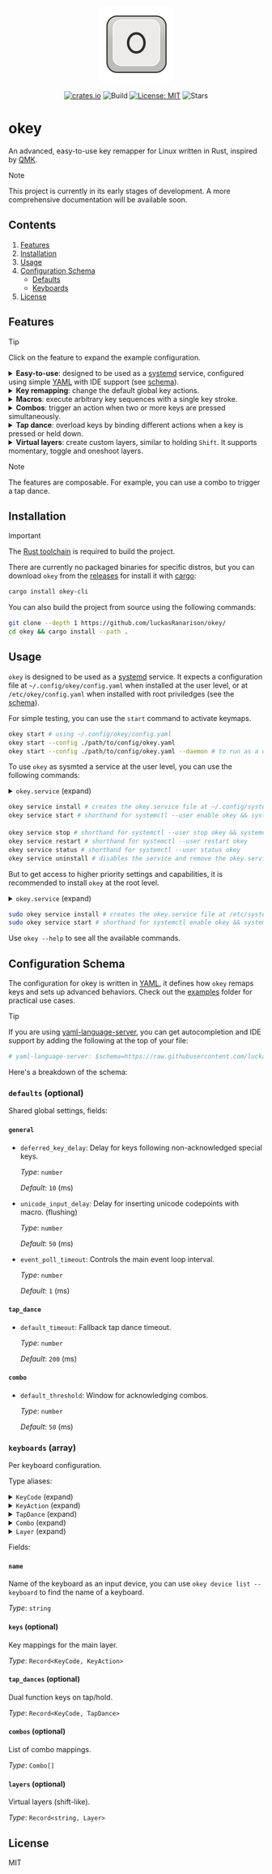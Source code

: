 <div align="center">

<img src="./assets/logo.svg" alt="okey" width=150><br>

[![crates.io](https://img.shields.io/crates/v/okey-cli?style=for-the-badge)](https://crates.io/crates/okey-cli)
![Build](https://img.shields.io/github/actions/workflow/status/luckasranarison/okey/ci.yml?style=for-the-badge&label=Build&labelColor=3b434b&color=30c352)
[![License: MIT](https://img.shields.io/badge/License-MIT-yellow.svg?style=for-the-badge&labelColor=3b434b&color=blue)](https://github.com/luckasRanarison/luckasranarison.github.io/blob/master/LICENSE)
![Stars](https://img.shields.io/github/stars/luckasranarison/okey?style=for-the-badge&label=Stars&labelColor=3b434b&color=yellow)

</div>

# okey

An advanced, easy-to-use key remapper for Linux written in Rust, inspired by [QMK](https://qmk.fm/).

> [!NOTE]
> This project is currently in its early stages of development. A more comprehensive documentation will be available soon.

## Contents

1. [Features](#features)
2. [Installation](#installation)
3. [Usage](#usage)
4. [Configuration Schema](#configuration-schema)
    - [Defaults](#defaults-optional)
    - [Keyboards](#keyboards-array)
5. [License](#license)

## Features

> [!TIP]
> Click on the feature to expand the example configuration.

<details>

<summary><b>Easy-to-use</b>: designed to be used as a <a href="https://github.com/systemd/systemd">systemd</a> service, configured using simple <a href="https://yaml.org/">YAML</a> with IDE support (see <a href="#configuration-schema">schema</a>).</summary><br>

```yaml
# yaml-language-server: $schema=https://raw.githubusercontent.com/luckasRanarison/okey/refs/heads/master/schema/okey.json

keyboards:
  - name: "My keyboard"

    keys:
      KEY_X: KEY_Y

    combos:
      - keys: [KEY_D, KEY_F]
        action: KEY_LEFTCTRL

    tap_dances:
      KEY_CAPSLOCK:
        tap: KEY_TAB
        hold: KEY_MOMLAYER

    layers:
      momentary:
        modifier: KEY_MOMLAYER

        keys:
          KEY_O: KEY_K
```

</details>

<details>

<summary><b>Key remapping</b>: change the default global key actions.</summary><br>

```yaml
keyboards:
  - name: My keyboard

    keys:
      KEY_CAPSLOCK: KEY_TAB
      KEY_TAB: CUSTOM_KEYCODE # can be used to activate a layer or to trigger other actions
```

</details>

<details>

<summary><b>Macros</b>: execute arbitrary key sequences with a single key stroke.</summary><br>

```yaml
keyboards:
  - name: My keyboard

    keys:
      KEY_F1: [KEY_H, KEY_E, KEY_L, KEY_L, KEY_O] # executes simple key sequences (press + release)
      KEY_F2: { string: "Hi, you!" } # inserts an ASCII string
      KEY_F3: { env: FOO } # inserts the value of the environment variable
      KEY_F4: { unicode: 🙂👍 } # inserts unicode characters using CTRL + SHIFT + U + <code> + ENTER
      KEY_F5: { shell: "echo 'foo'", trim: true } # inserts shell script output

      KEY_F6: [
          { press: KEY_O },
          { hold: KEY_O },
          { delay: 1000 },
          { release: KEY_O },
          KEY_K, # press + release
        ] # executes detailed key sequences

      KEY_F7: [{ env: USERNAME }, { string: "@gmail.com" }] # all types of macro are composable
```

</details>

<details>

<summary><b>Combos</b>: trigger an action when two or more keys are pressed simultaneously.</summary><br>

```yaml
keyboards:
  - name: My keyboard

    combos:
      - keys: [KEY_D, KEY_F]
        action: LEFT_CTRL
```

</details>

<details>

<summary><b>Tap dance</b>: overload keys by binding different actions when a key is pressed or held down.</summary><br>

```yaml
keyboards:
  - name: My keyboard

    tap_dances:
      tap: KEY_S
      hold: KEY_LEFTSHIFT
      timeout: 250 # (default: 200ms)
```

</details>

<details>

<summary><b>Virtual layers</b>: create custom layers, similar to holding <code>Shift</code>. It supports momentary, toggle and oneshoot layers.</summary><br>

```yaml
keyboards:
  - name: "My keyboard"

    keys:
      KEY_TAB: KEY_ONELAYER # a custom keycode to activate the layer below

    tap_dances:
      KEY_CAPSLOCK:
        tap: KEY_TAB
        hold: KEY_MOMLAYER

    layers:
      momentary:
        modifier: KEY_MOMLAYER # type is momentary by default, active on hold

        keys:
          KEY_X: KEY_Y

      one:
        modifier:
          key: KEY_ONELAYER
          type: oneshoot # active for one keypress

        keys:
          KEY_O: KEY_K

      toggle:
        modifier:
          key: KEY_F12
          type: toggle # active until switched off

        keys:
          KEY_K: KEY_O
```

</details>

> [!NOTE]
> The features are composable. For example, you can use a combo to trigger a tap dance.

## Installation

> [!IMPORTANT]
> The [Rust toolchain](https://rustup.rs/) is required to build the project.

There are currently no packaged binaries for specific distros, but you can download `okey` from the [releases](https://github.com/luckasRanarison/okey/releases) for install it with [cargo](https://doc.rust-lang.org/cargo/):

```bash
cargo install okey-cli
```

You can also build the project from source using the following commands:

```bash
git clone --depth 1 https://github.com/luckasRanarison/okey/
cd okey && cargo install --path .
```

## Usage

`okey` is designed to be used as a [systemd](https://github.com/systemd/systemd) service. It expects a configuration file at `~/.config/okey/config.yaml` when installed at the user level, or at `/etc/okey/config.yaml` when installed with root priviledges (see the [schema](#configuration-schema)).

For simple testing, you can use the `start` command to activate keymaps.

```bash
okey start # using ~/.config/okey/config.yaml
okey start --config ./path/to/config/okey.yaml
okey start --config ./path/to/config/okey.yaml --daemon # to run as a daemon in the background
```

To use `okey` as sysmted a service at the user level, you can use the following commands:

<details>

<summary><code>okey.service</code> (expand)</summary><br>

```ini
[Unit]
Description=Okey Service

[Service]
ExecStart=/usr/bin/okey start --systemd
Restart=on-failure
StandardOutput=journal
StandardError=journal
Nice=-20

[Install]
WantedBy=multi-user.target
```

</details>

```bash
okey service install # creates the okey.service file at ~/.config/systemd/
okey service start # shorthand for systemctl --user enable okey && systemctl --user start okey

okey service stop # shorthand for systemctl --user stop okey && systemctl --user disable okey
okey service restart # shorthand for systemctl --user restart okey
okey service status # shorthand for systemctl --user status okey
okey service uninstall # disables the service and remove the okey.service file
```

But to get access to higher priority settings and capabilities, it is recommended to install `okey` at the root level.

<details>

<summary><code>okey.service</code> (expand)</summary><br>

```ini
[Unit]
Description=Okey Service

[Service]
ExecStart=/usr/bin/okey start --systemd
Restart=on-failure
StandardOutput=journal
StandardError=journal
Nice=-20
CPUSchedulingPolicy=rr
CPUSchedulingPriority=99
IOSchedulingClass=realtime
IOSchedulingPriority=0

[Install]
WantedBy=multi-user.target
```

</details>

```bash
sudo okey service install # creates the okey.service file at /etc/systemd/system/
sudo okey service start # shorthand for systemctl enable okey && systemctl start okey
```

Use `okey --help` to see all the available commands.

## Configuration Schema

The configuration for okey is written in [YAML](https://yaml.org/), it defines how `okey` remaps keys and sets up advanced behaviors. Check out the [examples](./examples/) folder for practical use cases.

> [!TIP]
>  If you are using [yaml-language-server](https://github.com/redhat-developer/yaml-language-server), you can get autocompletion and IDE support by adding the following at the top of your file:
> ```yaml
> # yaml-language-server: $schema=https://raw.githubusercontent.com/luckasRanarison/okey/refs/heads/master/schema/okey.json
> ```

Here's a breakdown of the schema:

### `defaults` (optional)

Shared global settings, fields:

#### `general`

- `deferred_key_delay`: Delay for keys following non-acknowledged special keys.

  _Type_: `number`

  _Default_: `10` (ms)

- `unicode_input_delay`: Delay for inserting unicode codepoints with macro. (flushing)

  _Type_: `number`

  _Default_: `50` (ms)

- `event_poll_timeout`: Controls the main event loop interval.

  _Type_: `number`

  _Default_: `1` (ms)

#### `tap_dance`

- `default_timeout`: Fallback tap dance timeout.

  _Type_: `number`

  _Default_: `200` (ms)

#### `combo`

- `default_threshold`: Window for acknowledging combos.

  _Type_: `number`

  _Default_: `50` (ms)

### `keyboards` (array)

Per keyboard configuration.

Type aliases:

<details>

<summary><code>KeyCode</code> (expand)</summary>

#### `KeyCode`

<details>

<summary>Shifted keycodes (expand)</summary>

- `KEY_EXCLAMATION`
- `KEY_AT`
- `KEY_HASH`
- `KEY_DOLLARSIGN`
- `KEY_PERCENT`
- `KEY_CARET`
- `KEY_AMPERSAND`
- `KEY_STAR`
- `KEY_LEFTPAREN`
- `KEY_RIGHTPAREN`
- `KEY_UNDERSCORE`
- `KEY_PLUS`
- `KEY_LEFTCURLY`
- `KEY_RIGHTCURLY`
- `KEY_COLON`
- `KEY_DOUBLEQUOTE`
- `KEY_LESS`
- `KEY_GREATER`
- `KEY_QUESTION`
- `KEY_TIDLE`

</details>

A custom string or one of:

- `KEY_RESERVED`
- `KEY_ESC`
- `KEY_1`
- `KEY_2`
- `KEY_3`
- `KEY_4`
- `KEY_5`
- `KEY_6`
- `KEY_7`
- `KEY_8`
- `KEY_9`
- `KEY_0`
- `KEY_MINUS`
- `KEY_EQUAL`
- `KEY_BACKSPACE`
- `KEY_TAB`
- `KEY_Q`
- `KEY_W`
- `KEY_E`
- `KEY_R`
- `KEY_T`
- `KEY_Y`
- `KEY_U`
- `KEY_I`
- `KEY_O`
- `KEY_P`
- `KEY_LEFTBRACE`
- `KEY_RIGHTBRACE`
- `KEY_ENTER`
- `KEY_LEFTCTRL`
- `KEY_A`
- `KEY_S`
- `KEY_D`
- `KEY_F`
- `KEY_G`
- `KEY_H`
- `KEY_J`
- `KEY_K`
- `KEY_L`
- `KEY_SEMICOLON`
- `KEY_APOSTROPHE`
- `KEY_GRAVE`
- `KEY_LEFTSHIFT`
- `KEY_BACKSLASH`
- `KEY_Z`
- `KEY_X`
- `KEY_C`
- `KEY_V`
- `KEY_B`
- `KEY_N`
- `KEY_M`
- `KEY_COMMA`
- `KEY_DOT`
- `KEY_SLASH`
- `KEY_RIGHTSHIFT`
- `KEY_KPASTERISK`
- `KEY_LEFTALT`
- `KEY_SPACE`
- `KEY_CAPSLOCK`
- `KEY_F1`
- `KEY_F2`
- `KEY_F3`
- `KEY_F4`
- `KEY_F5`
- `KEY_F6`
- `KEY_F7`
- `KEY_F8`
- `KEY_F9`
- `KEY_F10`
- `KEY_NUMLOCK`
- `KEY_SCROLLLOCK`
- `KEY_KP7`
- `KEY_KP8`
- `KEY_KP9`
- `KEY_KPMINUS`
- `KEY_KP4`
- `KEY_KP5`
- `KEY_KP6`
- `KEY_KPPLUS`
- `KEY_KP1`
- `KEY_KP2`
- `KEY_KP3`
- `KEY_KP0`
- `KEY_KPDOT`
- `KEY_ZENKAKUHANKAKU`
- `KEY_102ND`
- `KEY_F11`
- `KEY_F12`
- `KEY_RO`
- `KEY_KATAKANA`
- `KEY_HIRAGANA`
- `KEY_HENKAN`
- `KEY_KATAKANAHIRAGANA`
- `KEY_MUHENKAN`
- `KEY_KPJPCOMMA`
- `KEY_KPENTER`
- `KEY_RIGHTCTRL`
- `KEY_KPSLASH`
- `KEY_SYSRQ`
- `KEY_RIGHTALT`
- `KEY_LINEFEED`
- `KEY_HOME`
- `KEY_UP`
- `KEY_PAGEUP`
- `KEY_LEFT`
- `KEY_RIGHT`
- `KEY_END`
- `KEY_DOWN`
- `KEY_PAGEDOWN`
- `KEY_INSERT`
- `KEY_DELETE`
- `KEY_MACRO`
- `KEY_MUTE`
- `KEY_VOLUMEDOWN`
- `KEY_VOLUMEUP`
- `KEY_POWER`
- `KEY_KPEQUAL`
- `KEY_KPPLUSMINUS`
- `KEY_PAUSE`
- `KEY_SCALE`
- `KEY_KPCOMMA`
- `KEY_HANGEUL`
- `KEY_HANJA`
- `KEY_YEN`
- `KEY_LEFTMETA`
- `KEY_RIGHTMETA`
- `KEY_COMPOSE`
- `KEY_STOP`
- `KEY_AGAIN`
- `KEY_PROPS`
- `KEY_UNDO`
- `KEY_FRONT`
- `KEY_COPY`
- `KEY_OPEN`
- `KEY_PASTE`
- `KEY_FIND`
- `KEY_CUT`
- `KEY_HELP`
- `KEY_MENU`
- `KEY_CALC`
- `KEY_SETUP`
- `KEY_SLEEP`
- `KEY_WAKEUP`
- `KEY_FILE`
- `KEY_SENDFILE`
- `KEY_DELETEFILE`
- `KEY_XFER`
- `KEY_PROG1`
- `KEY_PROG2`
- `KEY_WWW`
- `KEY_MSDOS`
- `KEY_COFFEE`
- `KEY_DIRECTION`
- `KEY_ROTATE_DISPLAY`
- `KEY_CYCLEWINDOWS`
- `KEY_MAIL`
- `KEY_BOOKMARKS`
- `KEY_COMPUTER`
- `KEY_BACK`
- `KEY_FORWARD`
- `KEY_CLOSECD`
- `KEY_EJECTCD`
- `KEY_EJECTCLOSECD`
- `KEY_NEXTSONG`
- `KEY_PLAYPAUSE`
- `KEY_PREVIOUSSONG`
- `KEY_STOPCD`
- `KEY_RECORD`
- `KEY_REWIND`
- `KEY_PHONE`
- `KEY_ISO`
- `KEY_CONFIG`
- `KEY_HOMEPAGE`
- `KEY_REFRESH`
- `KEY_EXIT`
- `KEY_MOVE`
- `KEY_EDIT`
- `KEY_SCROLLUP`
- `KEY_SCROLLDOWN`
- `KEY_KPLEFTPAREN`
- `KEY_KPRIGHTPAREN`
- `KEY_NEW`
- `KEY_REDO`
- `KEY_F13`
- `KEY_F14`
- `KEY_F15`
- `KEY_F16`
- `KEY_F17`
- `KEY_F18`
- `KEY_F19`
- `KEY_F20`
- `KEY_F21`
- `KEY_F22`
- `KEY_F23`
- `KEY_F24`
- `KEY_PLAYCD`
- `KEY_PAUSECD`
- `KEY_PROG3`
- `KEY_PROG4`
- `KEY_DASHBOARD`
- `KEY_SUSPEND`
- `KEY_CLOSE`
- `KEY_PLAY`
- `KEY_FASTFORWARD`
- `KEY_BASSBOOST`
- `KEY_PRINT`
- `KEY_HP`
- `KEY_CAMERA`
- `KEY_SOUND`
- `KEY_QUESTION`
- `KEY_EMAIL`
- `KEY_CHAT`
- `KEY_SEARCH`
- `KEY_CONNECT`
- `KEY_FINANCE`
- `KEY_SPORT`
- `KEY_SHOP`
- `KEY_ALTERASE`
- `KEY_CANCEL`
- `KEY_BRIGHTNESSDOWN`
- `KEY_BRIGHTNESSUP`
- `KEY_MEDIA`
- `KEY_SWITCHVIDEOMODE`
- `KEY_KBDILLUMTOGGLE`
- `KEY_KBDILLUMDOWN`
- `KEY_KBDILLUMUP`
- `KEY_SEND`
- `KEY_REPLY`
- `KEY_FORWARDMAIL`
- `KEY_SAVE`
- `KEY_DOCUMENTS`
- `KEY_BATTERY`
- `KEY_BLUETOOTH`
- `KEY_WLAN`
- `KEY_UWB`
- `KEY_UNKNOWN`
- `KEY_VIDEO_NEXT`
- `KEY_VIDEO_PREV`
- `KEY_BRIGHTNESS_CYCLE`
- `KEY_BRIGHTNESS_AUTO`
- `KEY_DISPLAY_OFF`
- `KEY_WWAN`
- `KEY_RFKILL`
- `KEY_MICMUTE`
- `BTN_0`
- `BTN_1`
- `BTN_2`
- `BTN_3`
- `BTN_4`
- `BTN_5`
- `BTN_6`
- `BTN_7`
- `BTN_8`
- `BTN_9`
- `BTN_LEFT`
- `BTN_RIGHT`
- `BTN_MIDDLE`
- `BTN_SIDE`
- `BTN_EXTRA`
- `BTN_FORWARD`
- `BTN_BACK`
- `BTN_TASK`
- `BTN_TRIGGER`
- `BTN_THUMB`
- `BTN_THUMB2`
- `BTN_TOP`
- `BTN_TOP2`
- `BTN_PINKIE`
- `BTN_BASE`
- `BTN_BASE2`
- `BTN_BASE3`
- `BTN_BASE4`
- `BTN_BASE5`
- `BTN_BASE6`
- `BTN_DEAD`
- `BTN_SOUTH`
- `BTN_EAST`
- `BTN_C`
- `BTN_NORTH`
- `BTN_WEST`
- `BTN_Z`
- `BTN_TL`
- `BTN_TR`
- `BTN_TL2`
- `BTN_TR2`
- `BTN_SELECT`
- `BTN_START`
- `BTN_MODE`
- `BTN_THUMBL`
- `BTN_THUMBR`
- `BTN_TOOL_PEN`
- `BTN_TOOL_RUBBER`
- `BTN_TOOL_BRUSH`
- `BTN_TOOL_PENCIL`
- `BTN_TOOL_AIRBRUSH`
- `BTN_TOOL_FINGER`
- `BTN_TOOL_MOUSE`
- `BTN_TOOL_LENS`
- `BTN_TOOL_QUINTTAP`
- `BTN_TOUCH`
- `BTN_STYLUS`
- `BTN_STYLUS2`
- `BTN_TOOL_DOUBLETAP`
- `BTN_TOOL_TRIPLETAP`
- `BTN_TOOL_QUADTAP`
- `BTN_GEAR_DOWN`
- `BTN_GEAR_UP`
- `KEY_OK`
- `KEY_SELECT`
- `KEY_GOTO`
- `KEY_CLEAR`
- `KEY_POWER2`
- `KEY_OPTION`
- `KEY_INFO`
- `KEY_TIME`
- `KEY_VENDOR`
- `KEY_ARCHIVE`
- `KEY_PROGRAM`
- `KEY_CHANNEL`
- `KEY_FAVORITES`
- `KEY_EPG`
- `KEY_PVR`
- `KEY_MHP`
- `KEY_LANGUAGE`
- `KEY_TITLE`
- `KEY_SUBTITLE`
- `KEY_ANGLE`
- `KEY_ZOOM`
- `KEY_FULL_SCREEN`
- `KEY_MODE`
- `KEY_KEYBOARD`
- `KEY_SCREEN`
- `KEY_PC`
- `KEY_TV`
- `KEY_TV2`
- `KEY_VCR`
- `KEY_VCR2`
- `KEY_SAT`
- `KEY_SAT2`
- `KEY_CD`
- `KEY_TAPE`
- `KEY_RADIO`
- `KEY_TUNER`
- `KEY_PLAYER`
- `KEY_TEXT`
- `KEY_DVD`
- `KEY_AUX`
- `KEY_MP3`
- `KEY_AUDIO`
- `KEY_VIDEO`
- `KEY_DIRECTORY`
- `KEY_LIST`
- `KEY_MEMO`
- `KEY_CALENDAR`
- `KEY_RED`
- `KEY_GREEN`
- `KEY_YELLOW`
- `KEY_BLUE`
- `KEY_CHANNELUP`
- `KEY_CHANNELDOWN`
- `KEY_FIRST`
- `KEY_LAST`
- `KEY_AB`
- `KEY_NEXT`
- `KEY_RESTART`
- `KEY_SLOW`
- `KEY_SHUFFLE`
- `KEY_BREAK`
- `KEY_PREVIOUS`
- `KEY_DIGITS`
- `KEY_TEEN`
- `KEY_TWEN`
- `KEY_VIDEOPHONE`
- `KEY_GAMES`
- `KEY_ZOOMIN`
- `KEY_ZOOMOUT`
- `KEY_ZOOMRESET`
- `KEY_WORDPROCESSOR`
- `KEY_EDITOR`
- `KEY_SPREADSHEET`
- `KEY_GRAPHICSEDITOR`
- `KEY_PRESENTATION`
- `KEY_DATABASE`
- `KEY_NEWS`
- `KEY_VOICEMAIL`
- `KEY_ADDRESSBOOK`
- `KEY_MESSENGER`
- `KEY_DISPLAYTOGGLE`
- `KEY_SPELLCHECK`
- `KEY_LOGOFF`
- `KEY_DOLLAR`
- `KEY_EURO`
- `KEY_FRAMEBACK`
- `KEY_FRAMEFORWARD`
- `KEY_CONTEXT_MENU`
- `KEY_MEDIA_REPEAT`
- `KEY_10CHANNELSUP`
- `KEY_10CHANNELSDOWN`
- `KEY_IMAGES`
- `KEY_PICKUP_PHONE`
- `KEY_HANGUP_PHONE`
- `KEY_DEL_EOL`
- `KEY_DEL_EOS`
- `KEY_INS_LINE`
- `KEY_DEL_LINE`
- `KEY_FN`
- `KEY_FN_ESC`
- `KEY_FN_F1`
- `KEY_FN_F2`
- `KEY_FN_F3`
- `KEY_FN_F4`
- `KEY_FN_F5`
- `KEY_FN_F6`
- `KEY_FN_F7`
- `KEY_FN_F8`
- `KEY_FN_F9`
- `KEY_FN_F10`
- `KEY_FN_F11`
- `KEY_FN_F12`
- `KEY_FN_1`
- `KEY_FN_2`
- `KEY_FN_D`
- `KEY_FN_E`
- `KEY_FN_F`
- `KEY_FN_S`
- `KEY_FN_B`
- `KEY_BRL_DOT1`
- `KEY_BRL_DOT2`
- `KEY_BRL_DOT3`
- `KEY_BRL_DOT4`
- `KEY_BRL_DOT5`
- `KEY_BRL_DOT6`
- `KEY_BRL_DOT7`
- `KEY_BRL_DOT8`
- `KEY_BRL_DOT9`
- `KEY_BRL_DOT10`
- `KEY_NUMERIC_0`
- `KEY_NUMERIC_1`
- `KEY_NUMERIC_2`
- `KEY_NUMERIC_3`
- `KEY_NUMERIC_4`
- `KEY_NUMERIC_5`
- `KEY_NUMERIC_6`
- `KEY_NUMERIC_7`
- `KEY_NUMERIC_8`
- `KEY_NUMERIC_9`
- `KEY_NUMERIC_STAR`
- `KEY_NUMERIC_POUND`
- `KEY_NUMERIC_A`
- `KEY_NUMERIC_B`
- `KEY_NUMERIC_C`
- `KEY_NUMERIC_D`
- `KEY_CAMERA_FOCUS`
- `KEY_WPS_BUTTON`
- `KEY_TOUCHPAD_TOGGLE`
- `KEY_TOUCHPAD_ON`
- `KEY_TOUCHPAD_OFF`
- `KEY_CAMERA_ZOOMIN`
- `KEY_CAMERA_ZOOMOUT`
- `KEY_CAMERA_UP`
- `KEY_CAMERA_DOWN`
- `KEY_CAMERA_LEFT`
- `KEY_CAMERA_RIGHT`
- `KEY_ATTENDANT_ON`
- `KEY_ATTENDANT_OFF`
- `KEY_ATTENDANT_TOGGLE`
- `KEY_LIGHTS_TOGGLE`
- `BTN_DPAD_UP`
- `BTN_DPAD_DOWN`
- `BTN_DPAD_LEFT`
- `BTN_DPAD_RIGHT`
- `KEY_ALS_TOGGLE`
- `KEY_BUTTONCONFIG`
- `KEY_TASKMANAGER`
- `KEY_JOURNAL`
- `KEY_CONTROLPANEL`
- `KEY_APPSELECT`
- `KEY_SCREENSAVER`
- `KEY_VOICECOMMAND`
- `KEY_ASSISTANT`
- `KEY_KBD_LAYOUT_NEXT`
- `KEY_BRIGHTNESS_MIN`
- `KEY_BRIGHTNESS_MAX`
- `KEY_KBDINPUTASSIST_PREV`
- `KEY_KBDINPUTASSIST_NEXT`
- `KEY_KBDINPUTASSIST_PREVGROUP`
- `KEY_KBDINPUTASSIST_NEXTGROUP`
- `KEY_KBDINPUTASSIST_ACCEPT`
- `KEY_KBDINPUTASSIST_CANCEL`
- `KEY_RIGHT_UP`
- `KEY_RIGHT_DOWN`
- `KEY_LEFT_UP`
- `KEY_LEFT_DOWN`
- `KEY_ROOT_MENU`
- `KEY_MEDIA_TOP_MENU`
- `KEY_NUMERIC_11`
- `KEY_NUMERIC_12`
- `KEY_AUDIO_DESC`
- `KEY_3D_MODE`
- `KEY_NEXT_FAVORITE`
- `KEY_STOP_RECORD`
- `KEY_PAUSE_RECORD`
- `KEY_VOD`
- `KEY_UNMUTE`
- `KEY_FASTREVERSE`
- `KEY_SLOWREVERSE`
- `KEY_DATA`
- `KEY_ONSCREEN_KEYBOARD`
- `KEY_PRIVACY_SCREEN_TOGGLE`
- `KEY_SELECTIVE_SCREENSHOT`
- `BTN_TRIGGER_HAPPY1`
- `BTN_TRIGGER_HAPPY2`
- `BTN_TRIGGER_HAPPY3`
- `BTN_TRIGGER_HAPPY4`
- `BTN_TRIGGER_HAPPY5`
- `BTN_TRIGGER_HAPPY6`
- `BTN_TRIGGER_HAPPY7`
- `BTN_TRIGGER_HAPPY8`
- `BTN_TRIGGER_HAPPY9`
- `BTN_TRIGGER_HAPPY10`
- `BTN_TRIGGER_HAPPY11`
- `BTN_TRIGGER_HAPPY12`
- `BTN_TRIGGER_HAPPY13`
- `BTN_TRIGGER_HAPPY14`
- `BTN_TRIGGER_HAPPY15`
- `BTN_TRIGGER_HAPPY16`
- `BTN_TRIGGER_HAPPY17`
- `BTN_TRIGGER_HAPPY18`
- `BTN_TRIGGER_HAPPY19`
- `BTN_TRIGGER_HAPPY20`
- `BTN_TRIGGER_HAPPY21`
- `BTN_TRIGGER_HAPPY22`
- `BTN_TRIGGER_HAPPY23`
- `BTN_TRIGGER_HAPPY24`
- `BTN_TRIGGER_HAPPY25`
- `BTN_TRIGGER_HAPPY26`
- `BTN_TRIGGER_HAPPY27`
- `BTN_TRIGGER_HAPPY28`
- `BTN_TRIGGER_HAPPY29`
- `BTN_TRIGGER_HAPPY30`
- `BTN_TRIGGER_HAPPY31`
- `BTN_TRIGGER_HAPPY32`
- `BTN_TRIGGER_HAPPY33`
- `BTN_TRIGGER_HAPPY34`
- `BTN_TRIGGER_HAPPY35`
- `BTN_TRIGGER_HAPPY36`
- `BTN_TRIGGER_HAPPY37`
- `BTN_TRIGGER_HAPPY38`
- `BTN_TRIGGER_HAPPY39`
- `BTN_TRIGGER_HAPPY40`

</details>

<details>

<summary><code>KeyAction</code> (expand)</summary>

#### `KeyAction`

A single keycode or a sequence of key events (macro).

_Type_: `KeyCode` | `KeyEvent[]`

_Example_: `KEY_C`, `[KEY_H, { press: KEY_I }, { release: KEY_I }]`

#### `KeyEvent`

> To **hold** a key, a press event musy be preceding hold.

_Type_:

- `{ press: KeyCode }`
- `{ hold: KeyCode }`
- `{ release: KeyCode }`
- `{ delay: number }`: Input delay in milliseconds.
- `{ string: string }`: ASCII string.
- `{ env: string }`: Environment variable key.
- `{ unicode: string }`: Unicode string.
- `{ shell: string }`: Bash shell command.
- `KeyCode`: Press + Release.

</details>

<details>

<summary><code>TapDance</code> (expand)</summary>

#### `TapDance`

Tap dance entry configuration.

- `tap`: Action on tap, on release below timeout.

  _Type_: `KeyAction`

- `hold`: Action on hold, exceeded timeout.

  _Type_: `KeyAction`

- `timeout`: When to consider as a hold.

  _Type_: `number`

  _Default_: `250` (ms)

</details>

<details>

<summary><code>Combo</code> (expand)</summary>

#### `Combo`

Combo entry cobfiguration.

- `keys`: Set of keys to activate the combo.

  _Type_: `KeyCode[]`

- `action`: Action when keys are pressed/held at the same time.

  _Type_: `KeyAction`

</details>

<details>

<summary><code>Layer</code> (expand)</summary>

#### `Layer`

Layer entry configuration.

- `modifier`: Layer activation key and behavior.

  _Type_: `KeyCode` | `{ key: KeyCode; type?: "momentary" | "toggle" | "oneshoot" }`

- `keys`: Key mappings for the layer.

  _Type_: `Record<KeyCode, KeyAction>`

</details>

Fields:

#### `name`

Name of the keyboard as an input device, you can use `okey device list --keyboard` to find the name of a keyboard.

  _Type_: `string`

#### `keys` (optional)

Key mappings for the main layer.

_Type_: `Record<KeyCode, KeyAction>`

#### `tap_dances` (optional)

Dual function keys on tap/hold.

_Type_: `Record<KeyCode, TapDance>`

#### `combos` (optional)

List of combo mappings.

_Type_: `Combo[]`

#### `layers` (optional)

Virtual layers (shift-like).

_Type_: `Record<string, Layer>`

## License

MIT
